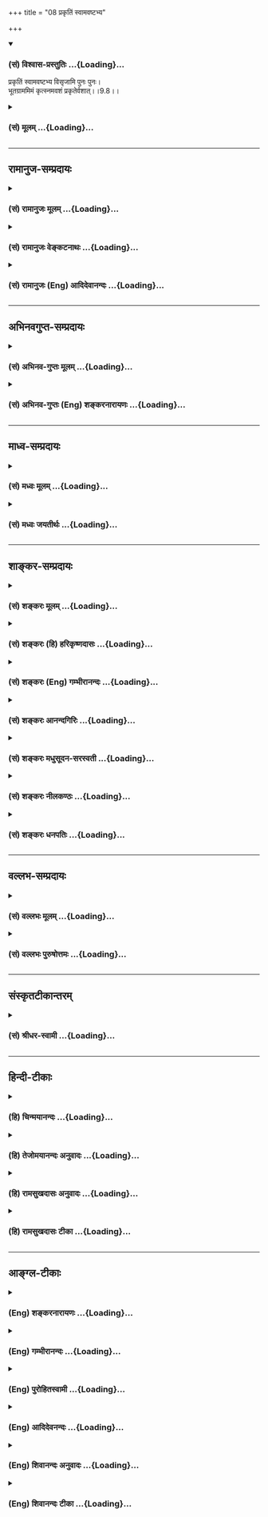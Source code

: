 +++
title = "08 प्रकृतिं स्वामवष्टभ्य"

+++
<div class="js_include" newlevelforh1="3" title="(सं) विश्वास-प्रस्तुतिः" unfilled url="/purANam/mahAbhAratam/06-bhIShma-parva/02-bhagavad-gItA-parva/saMskRtam/vishvAsa-prastutiH/09_rAja-vidyA-rAja-guhy/08_prakRtiM_svAmavaS.md">
<details open><summary><h3>(सं) विश्वास-प्रस्तुतिः ...{Loading}...</h3></summary>

प्रकृतिं स्वामवष्टभ्य विसृजामि पुनः पुनः।  
भूतग्राममिमं कृत्स्नमवशं प्रकृतेर्वशात्।।9.8।।
</details>
</div>
<div class="js_include collapsed" newlevelforh1="3" title="(सं) मूलम्" unfilled url="/purANam/mahAbhAratam/06-bhIShma-parva/02-bhagavad-gItA-parva/saMskRtam/mUlam/09_rAja-vidyA-rAja-guhy/08_prakRtiM_svAmavaS.md">
<details><summary><h3>(सं) मूलम् ...{Loading}...</h3></summary>

प्रकृतिं स्वामवष्टभ्य विसृजामि पुनः पुनः।  
भूतग्राममिमं कृत्स्नमवशं प्रकृतेर्वशात्।।9.8।।
</details>
</div>


_________________
## रामानुज-सम्प्रदायः
<div class="js_include collapsed" newlevelforh1="3" title="(सं) रामानुजः मूलम्" unfilled url="/purANam/mahAbhAratam/06-bhIShma-parva/02-bhagavad-gItA-parva/saMskRtam/rAmAnujaH/mUlam/09_rAja-vidyA-rAja-guhy/08_prakRtiM_svAmavaS.md">
<details><summary><h3>(सं) रामानुजः मूलम् ...{Loading}...</h3></summary>

।।9.8।। स्वकीयां विचित्रपरिणामिनीं **प्रकृतिम् अवष्टभ्य** अष्टधा परिणमय्य
**इमं** चतुर्विधं देवतिर्यङ्मनुष्यस्थावरात्मकं **भूतग्रामं** मदीयाया
मोहिन्याः गुणमय्याः **प्रकृतेः वशात् अवशं पुनः पुनः** काले काले
**विसृजामि। एवं तर्हि विषमसृष्ट्यादीनि कर्माणि नैर्घृण्याद्यापादनेन
भगवन्तं बध्नन्ति इति; अत्र आह --**

</details>
</div>
<div class="js_include collapsed" newlevelforh1="3" title="(सं) रामानुजः वेङ्कटनाथः" unfilled url="/purANam/mahAbhAratam/06-bhIShma-parva/02-bhagavad-gItA-parva/saMskRtam/rAmAnujaH/venkaTanAthaH/09_rAja-vidyA-rAja-guhy/08_prakRtiM_svAmavaS.md">
<details><summary><h3>(सं) रामानुजः वेङ्कटनाथः ...{Loading}...</h3></summary>

  
  
।।9.8।। विसृजामि इत्युक्तायाः समष्टिव्यष्टिरूपायाः सृष्टेः प्रकारः
प्रदर्श्यते -- प्रकृतिं स्वाम् इति श्लोकेन। विकारजननीमज्ञामष्टरूपामजां
ध्रुवाम्। ध्यायतेऽध्यासिता तेन तन्यते प्रेर्यते पुनः।। सूयते पुरुषार्थं च
तेनैवाधिष्ठितं जगत्। गौरनाद्यन्तवती सा जनित्री भूतभाविनी
\[मन्त्रिको.35\] इत्यादिश्रुत्यनुसारेणास्य श्लोकस्यार्थमाहस्वकीयामिति।
उपादानद्रव्यस्य कर्त्रावष्टम्भो ह्यधिष्ठानम्;
तच्चाभिमतकार्यविशेषानुगुणमध्यमावस्थाप्रापणमेवेत्यभिप्रायेणोक्तम्अष्टधा
परिणमय्येति। भूमिरापः \[7।4\] इत्यादिना प्रागुक्तमष्टविधत्वम्।
एवमर्थसिद्धः समष्टिसृष्टिप्रकार उक्तः भूतग्रामशब्दोऽत्र
देवतादिजात्यवच्छिन्नव्यष्टिजीवस्तोमपरः; अचेतनपरत्वेप्रकृतेर्वशादवशम्
इत्यनेनानन्वयात्। तस्य चतुर्विधस्य सावान्तरभेदस्य सङ्ग्रहार्थः
कृत्स्नशब्दः। एवंविधकार्यत्वे प्रकृतिपरवशत्वे च
योग्यताप्रदर्शनार्थम्इमम् इति निर्देशइत्यभिप्रायेणोक्तमिमं
चतुर्विधमित्यादि। चातुर्विध्यमेव विवृणोति -- देवेति। प्रकृतेर्वशात्
इत्यनेनाभिप्रेतःप्रकृतिं मोहिनीं श्रिताः \[9।12\] इत्यत्र च
कण्ठोक्तोऽवशत्वहेतुःमोहिन्या इत्युक्तः। तत्रापि
हेतुर्गुणमयत्वंत्रिभिर्गुणमयैः \[7।13\] इत्यादिनोक्तम्। पुनः पुनः इत्यनेन
तदुत्पत्तिप्रलयोचितद्विपरार्धसहस्रयुगादिप्रतिनियतानाद्यनन्तप्रवाहकालावच्छेदकविशेषो
विवक्षित इत्यभिप्रायेणाह -- काले काल इति। विसृजामि -- विविधं सृजामि;
विचित्रनामरूपदेशकालभोगादियुक्तं करोमीत्यर्थः।  
  

</details>
</div>
<div class="js_include collapsed" newlevelforh1="3" title="(सं) रामानुजः (Eng) आदिदेवानन्दः" unfilled url="/purANam/mahAbhAratam/06-bhIShma-parva/02-bhagavad-gItA-parva/saMskRtam/rAmAnujaH/english/AdidevAnandaH/09_rAja-vidyA-rAja-guhy/08_prakRtiM_svAmavaS.md">
<details><summary><h3>(सं) रामानुजः (Eng) आदिदेवानन्दः ...{Loading}...</h3></summary>

9.8 Operating My Prakrti, with its wonderfully variegated potency, I
develop it eightfold and send forth this fourfold aggregate of beings,
gods, animals, men and inanimate things, time after time. All these
entities are helpless, being under the sway of My Prakrti comprising the
three Gunas which can cause delusion. If this is so, it may be urged,
inealities of creation can be said to affect the Lord with cruelty,
partiality etc. To this, the Lord answers:

</details>
</div>


_________________
## अभिनवगुप्त-सम्प्रदायः
<div class="js_include collapsed" newlevelforh1="3" title="(सं) अभिनव-गुप्तः मूलम्" unfilled url="/purANam/mahAbhAratam/06-bhIShma-parva/02-bhagavad-gItA-parva/saMskRtam/abhinava-guptaH/mUlam/09_rAja-vidyA-rAja-guhy/08_prakRtiM_svAmavaS.md">
<details><summary><h3>(सं) अभिनव-गुप्तः मूलम् ...{Loading}...</h3></summary>

।।9.8।। प्रकृतिमिति। स्वां प्रकृतिमवष्टभ्य इत्येतावता जडोऽपि स्वतोऽयं भाव
(भूत) ग्रामः परप्रकृत्यन्वयात् प्रकाशतां प्राप्तः \[इति प्रतिपादितम्\]।

</details>
</div>
<div class="js_include collapsed" newlevelforh1="3" title="(सं) अभिनव-गुप्तः (Eng) शङ्करनारायणः" unfilled url="/purANam/mahAbhAratam/06-bhIShma-parva/02-bhagavad-gItA-parva/saMskRtam/abhinava-guptaH/english/shankaranArAyaNaH/09_rAja-vidyA-rAja-guhy/08_prakRtiM_svAmavaS.md">
<details><summary><h3>(सं) अभिनव-गुप्तः (Eng) शङ्करनारायणः ...{Loading}...</h3></summary>

9.8 Prakrtim etc. Taking hold of My own nature : By this much \[of
statement\] it is explained that this host of Beings, though itself
insentient, attains luminosity as it is linked to the Absolute nature of
\[Consciousness\]

</details>
</div>


_________________
## माध्व-सम्प्रदायः
<div class="js_include collapsed" newlevelforh1="3" title="(सं) मध्वः मूलम्" unfilled url="/purANam/mahAbhAratam/06-bhIShma-parva/02-bhagavad-gItA-parva/saMskRtam/madhvaH/mUlam/09_rAja-vidyA-rAja-guhy/08_prakRtiM_svAmavaS.md">
<details><summary><h3>(सं) मध्वः मूलम् ...{Loading}...</h3></summary>

।।9.8।। प्रकृत्यवष्टम्भस्तु यथा कश्चित्समर्थोऽपि पादेन गन्तुं लीलया
दण्डमवष्टभ्य गच्छति। सर्वभूतगुणैर्युक्तं नैवं त्वं ज्ञातुमर्हसि
\[म.भा.12।339।46\] इतिसर्वभूतगुणैर्युक्तं दैवं मां ज्ञातुर्महसि इति च
मोक्षधर्मे। विदित्वा सप्त सूक्ष्माणि षडङ्गं च महेश्वरम्।
प्रधानविनियोगस्थः परं ब्रह्माधिगच्छति इति च। न  
  
कुत्रचिच्छक्तिरनन्तरूपा विहन्यते तस्य महेश्वरस्य। तथापि मायामधिरुह्य
देवः प्रवर्तते सृष्टिविलापनेषु इति ऋग्वेदखिलेषु। मय्यनन्तगुणेऽनन्ते
गुणतोऽनन्तविग्रहे इति भागवते \[6।4।28\] अथ कस्मादुच्यते परं ब्रह्मेति
\[बृहद्बृहत्या\] बृंहति बृंहयति इति चाथर्वणे \[अथर्वशिर उप.4\] पराऽस्य
शक्तिर्विविधैव श्रूयते \[श्वे.उ.6।8\] इति च। विष्णोर्नु कं वीर्याणि
प्रवोचं यः पार्थिवानि विममे रजांसि। \[ऋक्सं.2।2।24।1\] न ते विष्णो
जायमानो न जातो देव महिम्नः परमं तमाप \[ऋक्सं.5।6।24।2\] इत्यादेश्च।
प्रकृतेर्वशादवशम्। त्वमेवैतत्सर्जने सर्वकर्मण्यनन्तशक्तोऽपि स्वमाययैव।
मायावशं चावशं लोकमेतत्तस्मात्स्रक्ष्यस्यत्सि पासीश विष्णो इति
गौतमखिलेषु।

</details>
</div>
<div class="js_include collapsed" newlevelforh1="3" title="(सं) मध्वः जयतीर्थः" unfilled url="/purANam/mahAbhAratam/06-bhIShma-parva/02-bhagavad-gItA-parva/saMskRtam/madhvaH/jayatIrthaH/09_rAja-vidyA-rAja-guhy/08_prakRtiM_svAmavaS.md">
<details><summary><h3>(सं) मध्वः जयतीर्थः ...{Loading}...</h3></summary>

।।9.8।। तद्विकलस्य भगवतो न सामर्थ्यमिति प्रतीतिनिरासार्थमाह --
**प्रकृती**ति। तथा लीलयैव; न तु केवलस्य सामर्थ्याभावादिति शेषः। कुत एतत्
भगवतः सर्वसामर्थ्यसम्पूर्णस्य प्रमितत्वादित्याह -- **सर्वे**ति।
सर्ववस्तुसामर्थ्यैः। एवंभूतवत् पारतन्त्र्याद्युपेतं किन्तु दैवं
देवोत्तमम्। पञ्चमहाभूतानि महदहङ्कारौ च सप्त सूक्ष्माणि। सर्वज्ञता तृप्तिः
इत्युक्तप्रकारेण षडङ्गम्। प्रधानस्य मूलप्रकृतेर्विनियोगः कार्येषु यो
व्यापारस्तत्स्थस्तज्ज्ञानी। मायामधिरुह्य प्रकृतिमवष्टभ्य। कं कः प्रवोचं
प्रावोचत्। प्रकृतेर्वशाद्विसृजामीत्याविद्यकमेवेश्वरस्य कर्तृत्वं
वस्तुतस्तु निष्क्रियत्वमित्युच्यत इत्यन्यथाप्रतीतिनिरासायान्यथाऽन्वयमाह
-- **प्रकृतेरिति**। कुत एतदित्यतः पूर्वोक्तार्थसहितेत्यत्र प्रमाणमाह --
**त्वमेवेति**। एतत्सर्जने एतस्य लोकस्य सृष्ट्याम्। अन्यस्मिन्नपि पालनादौ
सर्वकर्मणि। तस्मान्मायावशत्वादेवावशम्; एतदेतं स्रक्ष्यसि सृजसि।

</details>
</div>


_________________
## शाङ्कर-सम्प्रदायः
<div class="js_include collapsed" newlevelforh1="3" title="(सं) शङ्करः मूलम्" unfilled url="/purANam/mahAbhAratam/06-bhIShma-parva/02-bhagavad-gItA-parva/saMskRtam/shankaraH/mUlam/09_rAja-vidyA-rAja-guhy/08_prakRtiM_svAmavaS.md">
<details><summary><h3>(सं) शङ्करः मूलम् ...{Loading}...</h3></summary>

।।9.8।। --,**प्रकृतिं स्वां** स्वीयाम् **अवष्टभ्य** वशीकृत्य **विसृजामि
पुनः पुनः** प्रकृतितो जातं **भूतग्रामं** भूतसमुदायम् **इमं** वर्तमानं
**कृत्स्नं** समग्रम् **अवशम्** अस्वतन्त्रम्; अविद्यादिदोषैः परवशीकृतम्;
**प्रकृतेः वशात्** स्वभाववशात्।। तर्हि तस्य ते परमेश्वरस्य; भूतग्रामम्
इमं विषमं विदधतः; तन्निमित्ताभ्यां धर्माधर्माभ्यां संबन्धः स्यादिति;
इदम् आह भगवान् --,

</details>
</div>
<div class="js_include collapsed" newlevelforh1="3" title="(सं) शङ्करः (हि) हरिकृष्णदासः" unfilled url="/purANam/mahAbhAratam/06-bhIShma-parva/02-bhagavad-gItA-parva/saMskRtam/shankaraH/hindI/harikRShNadAsaH/09_rAja-vidyA-rAja-guhy/08_prakRtiM_svAmavaS.md">
<details><summary><h3>(सं) शङ्करः (हि) हरिकृष्णदासः ...{Loading}...</h3></summary>

।।9.8।। इस प्रकार अविद्यारूप --, अपनी प्रकृतिको वशमें करके; मैं प्रकृतिसे
उत्पन्न हुए इस विद्यमान समग्र अस्वतन्त्र भूतसमुदायको; जो कि स्वभाववश
अविद्यादि दोषोंसे परवश हो रहा है; बारंबार रचता हूँ।

</details>
</div>
<div class="js_include collapsed" newlevelforh1="3" title="(सं) शङ्करः (Eng) गम्भीरानन्दः" unfilled url="/purANam/mahAbhAratam/06-bhIShma-parva/02-bhagavad-gItA-parva/saMskRtam/shankaraH/english/gambhIrAnandaH/09_rAja-vidyA-rAja-guhy/08_prakRtiM_svAmavaS.md">
<details><summary><h3>(सं) शङ्करः (Eng) गम्भीरानन्दः ...{Loading}...</h3></summary>

9.8 Thus avastabhya, keeping under control; svam, My own; prakrtim,
Prakrti, which is charcterized as nescience; visrjami, I project forth;
punah, punah, again and again; the krtsnam, whole of; imam, this;
existing bhuta-gramam, multitude of beings which are born of Prakrti;
which, being under another's sub-jugation due to such defects \[See
under 8.19, introductory Commentary.-Tr.\] as ignorance etc., are
avasam, powerless, not independent; prakrteh vasat, under the influence
of their own nature. 'In that case, You, who are the supreme God and who
ordain this multitude of beings uneally, will become associated with
virtue and vice as a result of that act;' In aswer the Lord says this"

</details>
</div>
<div class="js_include collapsed" newlevelforh1="3" title="(सं) शङ्करः आनन्दगिरिः" unfilled url="/purANam/mahAbhAratam/06-bhIShma-parva/02-bhagavad-gItA-parva/saMskRtam/shankaraH/AnandagiriH/09_rAja-vidyA-rAja-guhy/08_prakRtiM_svAmavaS.md">
<details><summary><h3>(सं) शङ्करः आनन्दगिरिः ...{Loading}...</h3></summary>

।।9.8।। तर्हि कीदृशी प्रकृतिः सा च कथं सृष्टावुपयुक्तेत्याशङ्क्याह --
**एवमिति।** संसारस्यानादित्वद्योतनार्थं पुनःपुनरित्युक्तम्।
भूतसमुदायस्याविद्यास्मितादिदोषपरवशत्वे हेतुमाह -- **स्वभाववशादिति।**

</details>
</div>
<div class="js_include collapsed" newlevelforh1="3" title="(सं) शङ्करः मधुसूदन-सरस्वती" unfilled url="/purANam/mahAbhAratam/06-bhIShma-parva/02-bhagavad-gItA-parva/saMskRtam/shankaraH/madhusUdana-sarasvatI/09_rAja-vidyA-rAja-guhy/08_prakRtiM_svAmavaS.md">
<details><summary><h3>(सं) शङ्करः मधुसूदन-सरस्वती ...{Loading}...</h3></summary>

।।9.8।। किंनिमित्ता परमेश्वरस्येयं सृष्टिर्न तावत्स्वभोगार्था तस्य
सर्वसाक्षिभूतचैतन्यमात्रस्य भोक्तृत्वाभावात्तथात्वे वा
संसारित्वेनेश्वरत्वव्याघातात्। नाप्यन्यो भोक्ता यदर्थेयं
सृष्टिश्चेतनान्तराभावात्। ईश्वरस्यैव सर्वत्र जीवरूपेण स्थितत्वात्।
अचेतनस्य चाभोक्तृत्वात्। अतएव नापवर्गार्थापि सृष्टिः
बन्धाभावादपवर्गाविरोधित्वाच्चेत्याद्यनुपपत्तिः। सृष्टेर्मायामयत्वं
साधयन्ती नास्माकं प्रतिकूलेति न,परिहर्तव्येत्यभिप्रेत्य
मायामयत्वान्मिथ्यात्वं प्रपञ्चस्य वक्तुमारभते त्रिभिः -- प्रकृतिं
मायाख्यामनिर्वचनीयां स्वां स्वस्मिन्कल्पितामवष्टभ्य
स्वसत्तास्फूर्तिभ्यां दृढीकृत्य तस्याः प्रकृतेर्मायाया
वशादविद्याऽस्मितारागद्वेषाभिनिवेशकारणावरणविक्षेपात्मकशक्तिप्रभावाज्जायमानमिमं
सर्वप्रमाणसंधापितं भूतग्राममाकाशादिभूतग्रामसमुदायमहं मायावीव पुनः
पुनर्विसृजामि विविधं सृजामि। कल्पनामात्रेण स्वप्नदृगिव च
स्वप्नप्रपञ्चम्।

</details>
</div>
<div class="js_include collapsed" newlevelforh1="3" title="(सं) शङ्करः नीलकण्ठः" unfilled url="/purANam/mahAbhAratam/06-bhIShma-parva/02-bhagavad-gItA-parva/saMskRtam/shankaraH/nIlakaNThaH/09_rAja-vidyA-rAja-guhy/08_prakRtiM_svAmavaS.md">
<details><summary><h3>(सं) शङ्करः नीलकण्ठः ...{Loading}...</h3></summary>

।।9.8।। एतदेवाह -- **प्रकृतिमिति।** एवमविद्यालक्षणां स्वां
प्रकृतिमवष्टभ्य आश्रित्य तां विना केवलस्य स्रष्टृत्वासंभवात्। इमं
भूतग्रामं पुनःपुनर्विविधं सृजामि। किंभूतम्। प्रकृतेर्वशात्स्वभाववशात्।
अवशं रागद्वेषाद्यधीनम्।

</details>
</div>
<div class="js_include collapsed" newlevelforh1="3" title="(सं) शङ्करः धनपतिः" unfilled url="/purANam/mahAbhAratam/06-bhIShma-parva/02-bhagavad-gItA-parva/saMskRtam/shankaraH/dhanapatiH/09_rAja-vidyA-rAja-guhy/08_prakRtiM_svAmavaS.md">
<details><summary><h3>(सं) शङ्करः धनपतिः ...{Loading}...</h3></summary>

।।9.8।। ननु सृजाभ्यहमित्युक्त्या किं प्रकृतिं स्वामनधिष्ठायैव सृजसि
नेत्याह -- प्रकृतिमविद्यालक्षणां त्रिगुणात्मिकां मायं स्वां
स्वाधीनामवष्टभ्याधिष्टायेमं प्रत्क्षादिसन्नधापितं भूतानां ग्रामं समुदायं
निखिलं प्रकृतेः स्वभावस्य वशादवशं अविद्यादिदोषैः परवशीकृतं पुनः पुनः
सृजामि। अनेन संसारस्यानादित्वं सूचितम्।

</details>
</div>


_________________
## वल्लभ-सम्प्रदायः
<div class="js_include collapsed" newlevelforh1="3" title="(सं) वल्लभः मूलम्" unfilled url="/purANam/mahAbhAratam/06-bhIShma-parva/02-bhagavad-gItA-parva/saMskRtam/vallabhaH/mUlam/09_rAja-vidyA-rAja-guhy/08_prakRtiM_svAmavaS.md">
<details><summary><h3>(सं) वल्लभः मूलम् ...{Loading}...</h3></summary>

।।9.8।। विसर्जनप्रकारमाह -- प्रकृतिमिति। भगवतो मम सदंशभूतेयं
प्रकृतिर्योगशक्तिः गुणैर्मोहयतीति मायेत्युच्यते। प्रकृष्टा कृतिर्यया
साऽष्टधा परिणममाना स्वाधीना तामवष्टभ्य पुरुषरूपः सन् भार्यामिवोपादाय
प्रेक्षयाऽभ्युपेत्य अथवा इमं प्रलीनं सर्वभूतग्रामं वियदादिकं कृत्स्नं
भूतं चतुर्विधं च पुनः पुनस्तत्तत्प्रजापतिद्वारा च विसृजामि। प्रकृत्या
विसर्जनात्तद्वशादवशम्। अनेन मयैव स्वेच्छया कृतोऽयं
प्रकृतिद्वारात्मविभागः नान्येन कृत इति सूच्यते।
प्राचीनकर्मनिमित्ततत्तत्स्वभावोऽपि प्राकृत एवेति कारणमेव प्रकृतिरुक्ता।

</details>
</div>
<div class="js_include collapsed" newlevelforh1="3" title="(सं) वल्लभः पुरुषोत्तमः" unfilled url="/purANam/mahAbhAratam/06-bhIShma-parva/02-bhagavad-gItA-parva/saMskRtam/vallabhaH/puruShottamaH/09_rAja-vidyA-rAja-guhy/08_prakRtiM_svAmavaS.md">
<details><summary><h3>(सं) वल्लभः पुरुषोत्तमः ...{Loading}...</h3></summary>

  
  
।।9.8।। ननु त्वयि लीनानामानन्दनिमग्नानां पुनः सृष्टौ किं तात्पर्यं
इत्याशङ्क्याह -- प्रकृतिमिति। स्वां प्रकृतिं असाधारणीं
रमणात्मिकामवष्टभ्याधिष्ठाय रमणभावमङ्गीकृत्य पुनःपुनः वारंवारं मम
क्रीडायोग्यं मद्दर्शनयोग्यं च भूतग्रामं चतुर्विधं कृत्स्नं पूर्णं अवशं
मदिच्छाधीनं प्रकृतेर्वशात् क्रीडात्मकस्वरूपवशात् सृजामि। अन्यथा
सृष्टानां पूर्वोक्तदूषणं स्यात् स्वक्रीडार्थं
सृष्टानामत्राप्यानन्दरूपतैवेति भावः।  
  

</details>
</div>


_________________
## संस्कृतटीकान्तरम्
<div class="js_include collapsed" newlevelforh1="3" title="(सं) श्रीधर-स्वामी" unfilled url="/purANam/mahAbhAratam/06-bhIShma-parva/02-bhagavad-gItA-parva/saMskRtam/shrIdhara-svAmI/09_rAja-vidyA-rAja-guhy/08_prakRtiM_svAmavaS.md">
<details><summary><h3>(सं) श्रीधर-स्वामी ...{Loading}...</h3></summary>

।।9.8।। नन्वसङ्गो निर्विकारश्च त्वं कथं सृजसीत्यपेक्षायामाह **--
प्रकृतिमिति द्वाभ्याम्।** स्वां स्वाधीनां प्रकृतिमवष्टभ्याधिष्ठाय प्रलये
लीनं सन्तं चतुर्विधमिमं सर्वं भूतग्रामं कर्मादिपरवशं पुनःपुनर्विविधं
सृजामि विशेषेण सृजामीति वा। कथम्।
प्रकृतेर्वशात्प्राचीनकर्मनिमित्ततत्स्वभावबलात्।

</details>
</div>


_________________
## हिन्दी-टीकाः
<div class="js_include collapsed" newlevelforh1="3" title="(हि) चिन्मयानन्दः" unfilled url="/purANam/mahAbhAratam/06-bhIShma-parva/02-bhagavad-gItA-parva/hindI/chinmayAnandaH/09_rAja-vidyA-rAja-guhy/08_prakRtiM_svAmavaS.md">
<details><summary><h3>(हि) चिन्मयानन्दः ...{Loading}...</h3></summary>

।।9.8।। समष्टि सूक्ष्म शरीर (मनबुद्धि) में व्यक्त हो रहे चैतन्य ब्रह्म
को ईश्वर सृष्टिकर्ता कहते हैं एक व्यष्टि सूक्ष्म शरीर को उपाधि से
विशिष्ट वही ब्रह्म; संसारी जीव कहलाता है। एक ही सूर्य विशाल; स्वच्छ और
शान्त सरोवर में तथा मटमैले जल से भरे कुण्ड में भी प्रतिबिम्बित होता है।
तथापि दोनों के प्रतिबिम्बों में जो अन्तर होता है उसका कारण दोनों जलांे
का अन्तर है। यह उदाहरण जीव और ईश्वर के भेद को स्पष्ट करता है। जिस प्रकार
आकाश में स्थित सूर्य का यह कथन उपयुक्त होगा कि सरोवर के निश्चल और
तेजस्वी प्रतिबिम्ब तथा जलकुण्ड के चंचल और मन्द प्रतिबिम्ब का कारण मैं
हूँ; उसी प्रकार ब्रह्मस्वरूप श्रीकृष्ण घोषणा करते हैं कि सृष्टिकर्ता और
सृष्टप्रणियों की चेतन आत्मा मैं हूँ। समष्टि सूक्ष्म शरीर रूपी उपाधि
ब्रह्म की अपरा प्रकृति है। कल्प के आदि में; अपरा प्रकृति में विद्यमान
वासनायें व्यक्त होती हैं और; कल्प की समाप्ति पर सब भूत मेरी प्रकृति में
लीन हो जाते हैं। प्रकृति को चेतना प्रदान करने की क्रिया ब्रह्म की कृपा
है; जिससे प्रकृति वृद्धि को प्राप्त होकर संसार वृक्ष का रूप धारण करती
है। यदि परम चैतन्यस्वरूप ब्रह्म प्रकृति (माया) से तादात्म्य न करे अथवा
उसमें व्यक्त न हो; तो वह प्रकृति स्वयं जड़ होने के कारण; किसी भी जीव की
सृष्टि नहीं कर सकती। वासनारूपी इस सम्पूर्ण भूतसमुदाय को; मैं पुनपुन रचता
हूँ। आत्मा की चेतनता प्राप्त होने के पश्चात् भूतमात्र व्यक्त हुए बिना
नहीं रह सकते; क्योंकि वे प्रकृति के वश में हैं; स्वतन्त्र नहीं। प्राय
वेदान्त दर्शन में; ऋषिगण विश्व की उत्पत्ति का वर्णन समष्टि के दृष्टिकोण
से करते हैं; जिसके कारण वेदान्त के प्रारम्भिक विद्यार्थियों को कुछ
कठिनाई होती है। परन्तु जो विद्यार्थी; उसके आशय को व्यक्तिगत (व्यष्टि)
दृष्टि से समझने का प्रयत्न करता है; वह इस सृष्टि की रचना को सरलता से समझ
सकता है। इस प्रकार व्यष्टि का दृष्टि से विचार करने पर भगवान् श्रीकृष्ण
का कथन सत्य प्रमाणित होगा। अपरा प्रकृति के अंश रूप मन और बुद्धि से
आत्मचैतन्य का तादात्म्य हुए बिना हममें एक विशिष्ट गुणधर्मी जीव की
उत्पत्ति नहीं हो सकती; जो अपने संसारी जीवन के दुखों को भोगता रहता है। हम
पहले भी देख चुके हैं कि निद्रावस्था में मनबुद्धि के साथ तादात्म्य अभाव
में एक अत्यन्त दुष्ट पुरुष और एक महात्मा पुरुष दोनों एक समान होते हैं।
परन्तु जाग्रत अवस्था में दोनों अपनेअपने स्वभाव को व्यक्त करते हैं; जबकि
दोनों में वही एक आत्मचैतन्य व्यक्त होता है। दुष्ट मनुष्य साधु के समान
क्षणमात्र भी व्यवहार नहीं कर सकता और न वह साधु ही उस दुष्ट के समान
व्यवहार करेगा; क्योंकि दोनों ही अपनी प्रकृति के वशात् अन्यथा व्यवहार
करने में असमर्थ हैं। भूत समुदाय की सृष्टि और प्रलय का यह सम्पूर्ण नाटक
अपरिवर्तनशील; अक्षर नित्य आत्मतत्त्व के रंगमंच पर खेला जाता है मैं
पुनपुन उसको रचता हूँ। कर्म का सिद्धांत विवादातीत है। जैसा कर्म वैसा फल।
यदि आत्मा भूतमात्र की सृष्टि और प्रलय के कर्म का कर्ता हो; तो क्या उसे
भी धर्मअधर्म रूप बन्धन होता है इस पर भगवान् कहते हैं --

</details>
</div>
<div class="js_include collapsed" newlevelforh1="3" title="(हि) तेजोमयानन्दः अनुवादः" unfilled url="/purANam/mahAbhAratam/06-bhIShma-parva/02-bhagavad-gItA-parva/hindI/tejomayAnandaH/anuvAdaH/09_rAja-vidyA-rAja-guhy/08_prakRtiM_svAmavaS.md">
<details><summary><h3>(हि) तेजोमयानन्दः अनुवादः ...{Loading}...</h3></summary>

।।9.8।। प्रकृति को अपने वश में करके (अर्थात् उसे चेतनता प्रदान कर)
स्वभाव के वश से परतन्त्र (अवश) हुए इस सम्पूर्ण भूत समुदाय को मैं
पुन:-पुन: रचता हूँ।।

</details>
</div>
<div class="js_include collapsed" newlevelforh1="3" title="(हि) रामसुखदासः अनुवादः" unfilled url="/purANam/mahAbhAratam/06-bhIShma-parva/02-bhagavad-gItA-parva/hindI/rAmasukhadAsaH/anuvAdaH/09_rAja-vidyA-rAja-guhy/08_prakRtiM_svAmavaS.md">
<details><summary><h3>(हि) रामसुखदासः अनुवादः ...{Loading}...</h3></summary>

।।9.8।। प्रकृतिके वशमें होनेसे परतन्त्र हुए इस सम्पूर्ण प्राणिसमुदायको
मैं (कल्पोंके आदिमें) अपनी प्रकृतिको वशमें करके बार-बार रचता हूँ।

</details>
</div>
<div class="js_include collapsed" newlevelforh1="3" title="(हि) रामसुखदासः टीका" unfilled url="/purANam/mahAbhAratam/06-bhIShma-parva/02-bhagavad-gItA-parva/hindI/rAmasukhadAsaH/TIkA/09_rAja-vidyA-rAja-guhy/08_prakRtiM_svAmavaS.md">
<details><summary><h3>(हि) रामसुखदासः टीका ...{Loading}...</h3></summary>

।।9.8।।***व्याख्या--*'भूतग्राममिमं कृत्स्नमवशं प्रकृतेर्वशात्'--**यहाँ
प्रकृति शब्द व्यष्टि प्रकृतिका वाचक है। महाप्रलयके समय सभी प्राणी अपनी
व्यष्टि प्रकृति-(कारणशरीर) में लीन हो जाते हैं, व्यष्टि प्रकृति समष्टि
प्रकृतिमें लीन होती है और समष्टि प्रकृति परमात्मामें लीन हो जाती है।
परन्तु जब महासर्गका समय आता है, तब जीवोंके कर्मफल देनेके लिये उन्मुख हो
जाते हैं। उस उन्मुखताके कारण भगवान्में '**बहु स्यां प्रजायेय'**
(छान्दोग्य0 6। 2। 3) -- यह संकल्प होता है, जिससे समष्टि प्रकृतिमें क्षोभ
(हलचल) पैदा हो जाता है। जैसे, दहीको बिलोया जाय तो उसमें मक्खन और छाछ
--ये दो चीजें पैदा हो जाती हैं। मक्खन तो ऊपर आ जाता है और छाछ नीचे रह
जाती है। यहाँ मक्खन सात्त्विक है, छाछ तामस है और बिलोनारूप क्रिया राजस
है। ऐसे ही भगवान्के संकल्पसे प्रकृतिमें क्षोभ हुआ तो प्रकृतिसे
सात्त्विक, राजस और तामस --ये तीनों गुण पैदा हो गये। उन तीनों गुणोंसे
स्वर्ग, मृत्यु और पाताल --ये तीनों लोक पैदा हुए। उन तीनों लोकोंमें भी
अपने-अपने गुण, कर्म और स्वभावसे सात्त्विक, राजस और तामस जीव पैदा हुए
अर्थात् कोई सत्त्व-प्रधान हैं, कोई रजःप्रधान हैं और कोई तमःप्रधान
हैं। इसी महासर्गका वर्णन चौदहवें अध्यायके तीसरे-चौथे श्लोकोंमें भी किया
गया है। वहाँ परमात्माकी प्रकृतिको 'महद्ब्रह्म' कहा गया है और परमात्माके
अंश जीवोंका अपने-अपने गुण, कर्म और स्वभावके अनुसार प्रकृतिके साथ विशेष
सम्बन्ध करा देनेको बीज-स्थापन करना कहा गया है।

</details>
</div>


_________________
## आङ्ग्ल-टीकाः
<div class="js_include collapsed" newlevelforh1="3" title="(Eng) शङ्करनारायणः" unfilled url="/purANam/mahAbhAratam/06-bhIShma-parva/02-bhagavad-gItA-parva/english/shankaranArAyaNaH/09_rAja-vidyA-rAja-guhy/08_prakRtiM_svAmavaS.md">
<details><summary><h3>(Eng) शङ्करनारायणः ...{Loading}...</h3></summary>

9.8. Taking hold of My own nature I send forth again and again this
entire host of beings, which is powerless under the control of \[My\]
nature.

</details>
</div>
<div class="js_include collapsed" newlevelforh1="3" title="(Eng) गम्भीरानन्दः" unfilled url="/purANam/mahAbhAratam/06-bhIShma-parva/02-bhagavad-gItA-parva/english/gambhIrAnandaH/09_rAja-vidyA-rAja-guhy/08_prakRtiM_svAmavaS.md">
<details><summary><h3>(Eng) गम्भीरानन्दः ...{Loading}...</h3></summary>

9.8 Keeping My own prakrti under control, I project forth again and
again the whole of this multitude of beings which are powerless owing to
the influence of (their own) nature.

</details>
</div>
<div class="js_include collapsed" newlevelforh1="3" title="(Eng) पुरोहितस्वामी" unfilled url="/purANam/mahAbhAratam/06-bhIShma-parva/02-bhagavad-gItA-parva/english/purohitasvAmI/09_rAja-vidyA-rAja-guhy/08_prakRtiM_svAmavaS.md">
<details><summary><h3>(Eng) पुरोहितस्वामी ...{Loading}...</h3></summary>

9.8 With the help of Nature, again and again I pour forth the whole
multitude of beings, whether they will or no, for they are ruled by My
Will.

</details>
</div>
<div class="js_include collapsed" newlevelforh1="3" title="(Eng) आदिदेवनन्दः" unfilled url="/purANam/mahAbhAratam/06-bhIShma-parva/02-bhagavad-gItA-parva/english/AdidevanandaH/09_rAja-vidyA-rAja-guhy/08_prakRtiM_svAmavaS.md">
<details><summary><h3>(Eng) आदिदेवनन्दः ...{Loading}...</h3></summary>

9.8 Controlling the Prakrti, which is My own, I send forth again and
again all this multitude of beings, helpless under the sway of Prakrti.

</details>
</div>
<div class="js_include collapsed" newlevelforh1="3" title="(Eng) शिवानन्दः अनुवादः" unfilled url="/purANam/mahAbhAratam/06-bhIShma-parva/02-bhagavad-gItA-parva/english/shivAnandaH/anuvAdaH/09_rAja-vidyA-rAja-guhy/08_prakRtiM_svAmavaS.md">
<details><summary><h3>(Eng) शिवानन्दः अनुवादः ...{Loading}...</h3></summary>

9.8 Animating My Nature, I again and again send forth all this multitude
of beings, helpless by the force of the Nature.

</details>
</div>
<div class="js_include collapsed" newlevelforh1="3" title="(Eng) शिवानन्दः टीका" unfilled url="/purANam/mahAbhAratam/06-bhIShma-parva/02-bhagavad-gItA-parva/english/shivAnandaH/TIkA/09_rAja-vidyA-rAja-guhy/08_prakRtiM_svAmavaS.md">
<details><summary><h3>(Eng) शिवानन्दः टीका ...{Loading}...</h3></summary>

9.8 प्रकृतिम् Nature; स्वाम् My own; अवष्टभ्य having animated; विसृजामि
(I) send forth; पुनः again; पुनः again; भूतग्रामम् multitude of beings;
इमम् this; कृत्स्नम् all; अवशम् helpless; प्रकृतेः of Nature; वशात् by
force.Commentary The Lord leans on; presses or embraces Nature. He
invigorates and fertilises Nature which had gone to sleep at the end of
the Mahakalpa or universal dissolution and projects again and again this
whole multitude of beings. He gazes at each level and plane after plane
comes into being.The term Prakriti denotes or indicates the five Kleshas
or afflictions; viz.; Avidya (ignorance); Asmita (egoism); Raga (likes);
Dvesha (dislikes) and Abhinivesa (clinging to earthly life). (Cf.IV.6)

</details>
</div>
